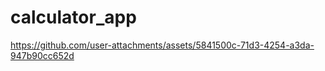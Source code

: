 # calculator_app
 


https://github.com/user-attachments/assets/5841500c-71d3-4254-a3da-947b90cc652d

